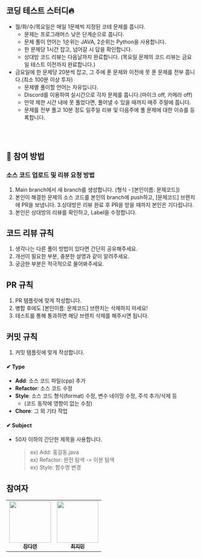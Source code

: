 ## 코딩 테스트 스터디🔥
- 월/화/수/목요일은 매일 1문제씩 지정된 코테 문제를 풉니다.
  - 문제는 프로그래머스 낮은 단계순으로 풉니다.
  - 문제 풀이 언어는 1순위는 JAVA, 2순위는 Python을 사용합니다.
  - 한 문제당 1시간 잡고, 넘어갈 시 답을 확인합니다.
  - 상대방 코드 리뷰는 다음날까지 완료합니다. (목요일 문제의 코드 리뷰는 금요일 테스트 이전까지 완료합니다.)
- 금요일에 한 문제당 20분씩 잡고, 그 주에 푼 문제와 이전에 못 푼 문제를 전부 풉니다.(최소 100분 이상 투자)
  - 문제별 풀이할 언어는 자유입니다.
  - Discord를 이용하여 실시간으로 각자 문제를 풉니다.(마이크 off, 카메라 off)
  - 만약 제한 시간 내에 못 풀었다면, 풀어낼 수 있을 때까지 매주 주말에 풉니다.
  - 문제를 전부 풀고 10분 정도 일주일 리뷰 및 다음주에 풀 문제에 대한 이슈를 등록합니다.

<br>
<br>

## 🔸 참여 방법

### 소스 코드 업로드 및 리뷰 요청 방법
  1. Main branch에서 새 branch를 생성합니다. (형식 - [본인이름: 문제코드])
  2. 본인이 해결한 문제의 소스 코드를 본인의 branch에 push하고, [문제코드] 브렌치에 PR을 보냅니다.
  3.상대방은 리뷰 완료 후 PR을 받을 때까지 본인은 기다립니다.
  4. 본인은 상대방의 리뷰를 확인하고, Label을 수정합니다.

## 코드 리뷰 규칙
  1. 생각나는 다른 풀이 방법이 있다면 간단히 공유해주세요.
  2. 개선이 필요한 부분, 충분한 설명과 같이 알려주세요.
  3. 궁금한 부분은 적극적으로 물어봐주세요.

 ## PR 규칙
  1. PR 템플릿에 맞게 작성합니다.
  2. 병합 후에도 [본인이름: 문제코드] 브렌치는 삭제하지 마세요!
  3. 테스트를 통해 통과하면 해당 브렌치 삭제를 해주시면 됩니다.

 ## 커밋 규칙
   1. 커밋 템플릿에 맞게 작성합니다.

#### ✔ Type
- **Add**: 소스 코드 파일(cpp) 추가
- **Refactor**: 소스 코드 수정
- **Style**: 소스 코드 형식(format) 수정, 변수 네이밍 수정, 주석 추가/삭제 등 
    - (코드 동작에 영향이 없는 수정)
- **Chore**: 그 외 기타 작업

#### ✔ Subject
- 50자 이하의 간단한 제목을 사용합니다.
    > ex) Add: 홍길동.java <br>
    > ex) Refactor: 완전 탐색 -> 이분 탐색 <br>
    > ex) Style: 함수명 변경

## 참여자
<table>
  <tr>
    <td align="center">
      <a href="https://github.com/jangdayeon">
        <img src="https://avatars.githubusercontent.com/u/84323684?v=4" width="110px;" alt=""/><br />
        <sub><b>장다연</b></sub></a><br />
    </td>
    <td align="center">
      <a href="https://github.com/choi-jimin">
        <img src="https://avatars.githubusercontent.com/u/109493189?v=4" width="110px;" alt=""/><br />
        <sub><b>최지민</b></sub></a><br />
    </td>
 
